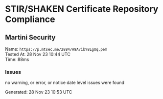 # STIR/SHAKEN Certificate Repository Compliance

## Martini Security

Name: `https://p.mtsec.me/2884/A9A7ibY8LgUq.pem`\
Tested At: 28 Nov 23 10:44 UTC\
Time: 88ms

### Issues

no warning, or error, or notice date level issues were found

Generated: 28 Nov 23 10:53 UTC